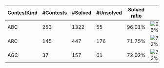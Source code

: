 | ContestKind | #Contests | #Solved | #Unsolved | Solved ratio | |
| - | - | - | - | - | - |
| ABC | 253 | 1322 | 55 | 96.01% | ![96%](https://progress-bar.dev/96?title=Solved) |
| ARC | 145 | 447 | 176 | 71.75% | ![72%](https://progress-bar.dev/72?title=Solved) |
| AGC | 37 | 157 | 61 | 72.02% | ![72%](https://progress-bar.dev/72?title=Solved) |
